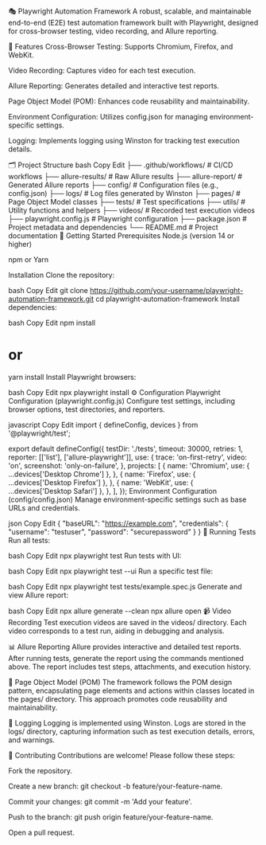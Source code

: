 🎭 Playwright Automation Framework
A robust, scalable, and maintainable end-to-end (E2E) test automation framework built with Playwright, designed for cross-browser testing, video recording, and Allure reporting.

📌 Features
Cross-Browser Testing: Supports Chromium, Firefox, and WebKit.

Video Recording: Captures video for each test execution.

Allure Reporting: Generates detailed and interactive test reports.

Page Object Model (POM): Enhances code reusability and maintainability.

Environment Configuration: Utilizes config.json for managing environment-specific settings.

Logging: Implements logging using Winston for tracking test execution details.

🗂️ Project Structure
bash
Copy
Edit
├── .github/workflows/           # CI/CD workflows
├── allure-results/              # Raw Allure results
├── allure-report/               # Generated Allure reports
├── config/                      # Configuration files (e.g., config.json)
├── logs/                        # Log files generated by Winston
├── pages/                       # Page Object Model classes
├── tests/                       # Test specifications
├── utils/                       # Utility functions and helpers
├── videos/                      # Recorded test execution videos
├── playwright.config.js         # Playwright configuration
├── package.json                 # Project metadata and dependencies
└── README.md                    # Project documentation
🚀 Getting Started
Prerequisites
Node.js (version 14 or higher)

npm or Yarn

Installation
Clone the repository:

bash
Copy
Edit
git clone https://github.com/your-username/playwright-automation-framework.git
cd playwright-automation-framework
Install dependencies:

bash
Copy
Edit
npm install
# or
yarn install
Install Playwright browsers:

bash
Copy
Edit
npx playwright install
⚙️ Configuration
Playwright Configuration (playwright.config.js)
Configure test settings, including browser options, test directories, and reporters.

javascript
Copy
Edit
import { defineConfig, devices } from '@playwright/test';

export default defineConfig({
  testDir: './tests',
  timeout: 30000,
  retries: 1,
  reporter: [['list'], ['allure-playwright']],
  use: {
    trace: 'on-first-retry',
    video: 'on',
    screenshot: 'only-on-failure',
  },
  projects: [
    {
      name: 'Chromium',
      use: { ...devices['Desktop Chrome'] },
    },
    {
      name: 'Firefox',
      use: { ...devices['Desktop Firefox'] },
    },
    {
      name: 'WebKit',
      use: { ...devices['Desktop Safari'] },
    },
  ],
});
Environment Configuration (config/config.json)
Manage environment-specific settings such as base URLs and credentials.

json
Copy
Edit
{
  "baseURL": "https://example.com",
  "credentials": {
    "username": "testuser",
    "password": "securepassword"
  }
}
🧪 Running Tests
Run all tests:

bash
Copy
Edit
npx playwright test
Run tests with UI:

bash
Copy
Edit
npx playwright test --ui
Run a specific test file:

bash
Copy
Edit
npx playwright test tests/example.spec.js
Generate and view Allure report:

bash
Copy
Edit
npx allure generate --clean
npx allure open
📹 Video Recording
Test execution videos are saved in the videos/ directory. Each video corresponds to a test run, aiding in debugging and analysis.

📊 Allure Reporting
Allure provides interactive and detailed test reports. After running tests, generate the report using the commands mentioned above. The report includes test steps, attachments, and execution history.

🧱 Page Object Model (POM)
The framework follows the POM design pattern, encapsulating page elements and actions within classes located in the pages/ directory. This approach promotes code reusability and maintainability.

📝 Logging
Logging is implemented using Winston. Logs are stored in the logs/ directory, capturing information such as test execution details, errors, and warnings.

🤝 Contributing
Contributions are welcome! Please follow these steps:

Fork the repository.

Create a new branch: git checkout -b feature/your-feature-name.

Commit your changes: git commit -m 'Add your feature'.

Push to the branch: git push origin feature/your-feature-name.

Open a pull request.

